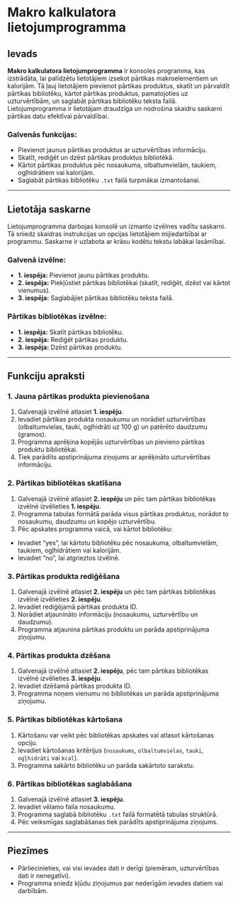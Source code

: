 # Makro kalkulatora lietojumprogramma

## Ievads

**Makro kalkulatora lietojumprogramma** ir konsoles programma, kas izstrādāta, lai palīdzētu lietotājiem izsekot pārtikas makroelementiem un kalorijām. Tā ļauj lietotājiem pievienot pārtikas produktus, skatīt un pārvaldīt pārtikas bibliotēku, kārtot pārtikas produktus, pamatojoties uz uzturvērtībām, un saglabāt pārtikas bibliotēku teksta failā. Lietojumprogramma ir lietotājam draudzīga un nodrošina skaidru saskarni pārtikas datu efektīvai pārvaldībai.

### Galvenās funkcijas:
- Pievienot jaunus pārtikas produktus ar uzturvērtības informāciju.
- Skatīt, rediģēt un dzēst pārtikas produktus bibliotēkā.
- Kārtot pārtikas produktus pēc nosaukuma, olbaltumvielām, taukiem, ogļhidrātiem vai kalorijām.
- Saglabāt pārtikas bibliotēku `.txt` failā turpmākai izmantošanai.

---

## Lietotāja saskarne

Lietojumprogramma darbojas konsolē un izmanto izvēlnes vadītu saskarni. Tā sniedz skaidras instrukcijas un opcijas lietotājiem mijiedarbībai ar programmu. Saskarne ir uzlabota ar krāsu kodētu tekstu labākai lasāmībai.

### Galvenā izvēlne:
- **1. iespēja:** Pievienot jaunu pārtikas produktu.
 - **2. iespēja:** Piekļūstiet pārtikas bibliotēkai (skatīt, rediģēt, dzēst vai kārtot vienumus).
- **3. iespēja:** Saglabājiet pārtikas bibliotēku teksta failā.

### Pārtikas bibliotēkas izvēlne:
- **1. iespēja:** Skatīt pārtikas bibliotēku.
- **2. iespēja:** Rediģēt pārtikas produktu.
- **3. iespēja:** Dzēst pārtikas produktu.

---

## Funkciju apraksti

### 1. Jauna pārtikas produkta pievienošana
1. Galvenajā izvēlnē atlasiet **1. iespēju**.
2. Ievadiet pārtikas produkta nosaukumu un norādiet uzturvērtības (olbaltumvielas, tauki, ogļhidrāti uz 100 g) un patērēto daudzumu (gramos).
3. Programma aprēķina kopējās uzturvērtības un pievieno pārtikas produktu bibliotēkai.
4. Tiek parādīts apstiprinājuma ziņojums ar aprēķināto uzturvērtības informāciju.

### 2. Pārtikas bibliotēkas skatīšana
1. Galvenajā izvēlnē atlasiet **2. iespēju** un pēc tam pārtikas bibliotēkas izvēlnē izvēlieties **1. iespēju**.
2. Programma tabulas formātā parāda visus pārtikas produktus, norādot to nosaukumu, daudzumu un kopējo uzturvērtību.
3. Pēc apskates programma vaicā, vai kārtot bibliotēku:
- Ievadiet “yes”, lai kārtotu bibliotēku pēc nosaukuma, olbaltumvielām, taukiem, ogļhidrātiem vai kalorijām.
- Ievadiet “no”, lai atgrieztos izvēlnē.

### 3. Pārtikas produkta rediģēšana
1. Galvenajā izvēlnē atlasiet **2. iespēju** un pēc tam pārtikas bibliotēkas izvēlnē izvēlieties **2. iespēju**.
2. Ievadiet rediģējamā pārtikas produkta ID.
3. Norādiet atjaunināto informāciju (nosaukumu, uzturvērtību un daudzumu).
4. Programma atjaunina pārtikas produktu un parāda apstiprinājuma ziņojumu.

### 4. Pārtikas produkta dzēšana
1. Galvenajā izvēlnē atlasiet **2. iespēju**, pēc tam pārtikas bibliotēkas izvēlnē izvēlieties **3. iespēju**.
2. Ievadiet dzēšamā pārtikas produkta ID.
3. Programma noņem vienumu no bibliotēkas un parāda apstiprinājuma ziņojumu.

### 5. Pārtikas bibliotēkas kārtošana
1. Kārtošanu var veikt pēc bibliotēkas apskates vai atlasot kārtošanas opciju.
2. Ievadiet kārtošanas kritērijus (`nosaukums`, `olbaltumvielas`, `tauki`, `ogļhidrāti` vai `kcal`).
3. Programma sakārto bibliotēku un parāda sakārtoto sarakstu.

### 6. Pārtikas bibliotēkas saglabāšana
1. Galvenajā izvēlnē atlasiet **3. iespēju**.
2. Ievadiet vēlamo faila nosaukumu.
3. Programma saglabā bibliotēku `.txt` failā formatētā tabulas struktūrā.
4. Pēc veiksmīgas saglabāšanas tiek parādīts apstiprinājuma ziņojums.

---

## Piezīmes
- Pārliecinieties, vai visi ievades dati ir derīgi (piemēram, uzturvērtības dati ir nenegatīvi).
- Programma sniedz kļūdu ziņojumus par nederīgām ievades datiem vai darbībām.

